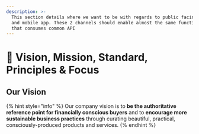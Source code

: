 ```yaml
---
description: >-
  This section details where we want to be with regards to public facing website
  and mobile app. These 2 channels should enable almost the same functionality
  that consumes common API
---
```


# 🚀 Vision, Mission, Standard, Principles & Focus

## Our Vision

{% hint style="info" %}
Our company vision is to **be the authoritative reference point for financially conscious buyers** and to **encourage more sustainable business practices** through curating beautiful, practical, consciously-produced products and services.
{% endhint %}

